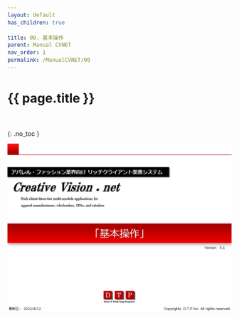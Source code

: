 ```yaml
---
layout: default
has_children: true

title: 00. 基本操作
parent: Manual CVNET
nav_order: 1
permalink: /ManualCVNET/00
---
```


# {{ page.title }}　<br/><br/>

{: .no_toc }


<a href="/img/KihonSousa/KS1.PNG" target="_blank">
<img src="/img/KihonSousa/KS1.PNG" alt="login image"></a>